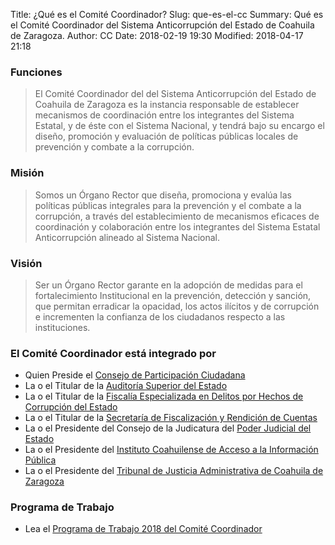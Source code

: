Title: ¿Qué es el Comité Coordinador?
Slug: que-es-el-cc
Summary: Qué es el Comité Coordinador del Sistema Anticorrupción del Estado de Coahuila de Zaragoza.
Author: CC
Date: 2018-02-19 19:30
Modified: 2018-04-17 21:18


### Funciones

> El Comité Coordinador del del Sistema Anticorrupción del Estado de Coahuila de
Zaragoza es la instancia responsable de establecer mecanismos de coordinación
entre los integrantes del Sistema Estatal, y de éste con el Sistema Nacional, y
tendrá bajo su encargo el diseño, promoción y evaluación de políticas públicas
locales de prevención y combate a la corrupción.

### Misión

> Somos un Órgano Rector que diseña, promociona y evalúa las políticas públicas
integrales para la prevención y el combate a la corrupción, a través del
establecimiento de mecanismos eficaces de coordinación y colaboración entre los
integrantes del Sistema Estatal Anticorrupción alineado al Sistema Nacional.

### Visión

> Ser un Órgano Rector garante en la adopción de medidas para el fortalecimiento
Institucional en la prevención, detección y sanción, que permitan erradicar la
opacidad, los actos ilícitos y de corrupción e incrementen la confianza de los
ciudadanos respecto a las instituciones.

### El Comité Coordinador está integrado por

* Quien Preside el [Consejo de Participación Ciudadana](http://www.cpccoahuila.org.mx/)
* La o el Titular de la [Auditoría Superior del Estado](https://www.asecoahuila.gob.mx/)
* La o el Titular de la [Fiscalía Especializada en Delitos por Hechos de Corrupción del Estado](http://187.189.19.101:8080/WebPGJE/fiscalia-especializada-en-delitos-por-hechos-de-corrupcion.html)
* La o el Titular de la [Secretaría de Fiscalización y Rendición de Cuentas](http://www.sefircoahuila.gob.mx/)
* La o el Presidente del Consejo de la Judicatura del [Poder Judicial del Estado](https://www.pjecz.gob.mx/)
* La o el Presidente del [Instituto Coahuilense de Acceso a la Información Pública](http://www.icai.org.mx/)
* La o el Presidente del [Tribunal de Justicia Administrativa de Coahuila de Zaragoza](http://www.tjacoahuila.org/)

### Programa de Trabajo

* Lea el [Programa de Trabajo 2018 del Comité Coordinador]({filename}/cc/planes/plan-de-trabajo-cc-2018.md)

